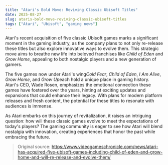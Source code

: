 ```yaml
---
title: "Atari's Bold Move: Reviving Classic Ubisoft Titles"
date: 2025-08-27
slug: ataris-bold-move-reviving-classic-ubisoft-titles
tags: ["Atari", "Ubisoft", "gaming news"]
---
```

Atari's recent acquisition of five classic Ubisoft games marks a significant moment in the gaming industry, as the company plans to not only re-release these titles but also explore innovative ways to evolve them. This strategic move aims to breathe new life into beloved franchises like *Child of Eden* and *Grow Home*, appealing to both nostalgic players and a new generation of gamers.

The five games now under Atari's wing*Cold Fear*, *Child of Eden*, *I Am Alive*, *Grow Home*, and *Grow Up*each hold a unique place in gaming history. Atari's CEO, Wade Rosen, emphasizes the emotional connection these games have fostered over the years, hinting at exciting updates and expansions that could enhance their legacy. With plans for modern platform releases and fresh content, the potential for these titles to resonate with audiences is immense.

As Atari embarks on this journey of revitalization, it raises an intriguing question: how will these classic games evolve to meet the expectations of today's players? The gaming community is eager to see how Atari will blend nostalgia with innovation, creating experiences that honor the past while embracing the future.
> Original source: https://www.videogameschronicle.com/news/atari-has-acquired-five-ubisoft-games-including-child-of-eden-and-grow-home-and-will-re-release-and-evolve-them/